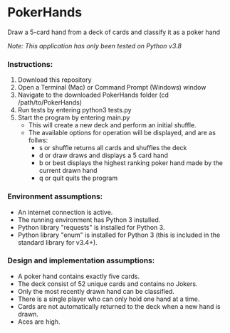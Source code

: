 # PokerHands
Draw a 5-card hand from a deck of cards and classify it as a poker hand

*Note: This application has only been tested on Python v3.8*

### Instructions:

1. Download this repository
2. Open a Terminal (Mac) or Command Prompt (Windows) window
3. Navigate to the downloaded PokerHands folder (cd /path/to/PokerHands)
4. Run tests by entering python3 tests.py
5. Start the program by entering main.py
   - This will create a new deck and perform an initial shuffle.
   - The available options for operation will be displayed, and are as follws:
     - s or shuffle returns all cards and shuffles the deck
     - d or draw draws and displays a 5 card hand
     - b or best displays the highest ranking poker hand made by the current drawn hand
     - q or quit quits the program

### Environment assumptions:
- An internet connection is active.
- The running environment has Python 3 installed.
- Python library "requests" is installed for Python 3.
- Python library "enum" is installed for Python 3 (this is included in the standard library for v3.4+).

### Design and implementation assumptions:
- A poker hand contains exactly five cards.
- The deck consist of 52 unique cards and contains no Jokers.
- Only the most recently drawn hand can be classified.
- There is a single player who can only hold one hand at a time.
- Cards are not automatically returned to the deck when a new hand is drawn.
- Aces are high.

